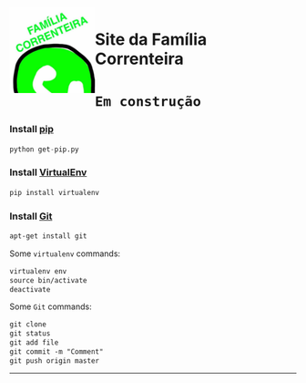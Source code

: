 <img align="left" width="150" height="150" src="sources/logoFamilia.jpeg">

# Site da Família Correnteira

# ```Em construção```



### Install [pip](https://pypi.org/project/pip/)
```python
python get-pip.py
```

### Install [VirtualEnv](https://virtualenv.pypa.io/en/stable/)
```python
pip install virtualenv
``` 

### Install [Git](https://git-scm.com/)
```bash
apt-get install git
```

Some ```virtualenv``` commands:
```commandline
virtualenv env
source bin/activate
deactivate
```

Some ```Git``` commands:

```commandline
git clone
git status
git add file
git commit -m "Comment"
git push origin master
```

-----